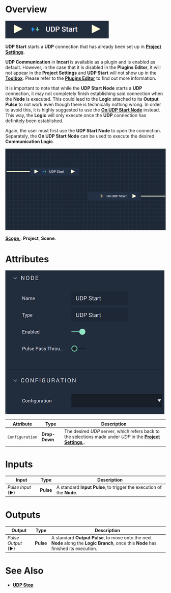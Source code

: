 # Overview

![The UDP Start Node.](../../../.gitbook/assets/udpstart.png)

**UDP Start** starts a **UDP** connection that has already been set up in [**Project Settings**](../../../modules/project-settings.md#serial).

**UDP Communication** in **Incari** is available as a plugin and is enabled as default. However, in the case that it is disabled in the **Plugins Editor**, it will not appear in the **Project Settings** and **UDP Start** will not show up in the [**Toolbox**](../../overview.md). Please refer to the [**Plugins Editor**](../../../modules/plugins/README.md) to find out more information.

It is important to note that while the **UDP Start Node** starts a **UDP** connection, it may not completely finish establishing
said connection when the **Node** is executed. This could lead to the **Logic** attached to its **Output Pulse** 
to not work even though there is technically nothing wrong. In order to avoid this, it is highly suggested to use 
the [**On UDP Start Node**](events/onudpstart.md) instead. This way, the **Logic** will only execute once the **UDP** connection has definitely been established. 

Again, the user must first use the **UDP Start Node** to open the connection. Separately, the **On UDP Start Node** can be used to execute the desired **Communication Logic**.

![UDP Start and On UDP Start Configuration](../../../.gitbook/assets/udpstartvsonudpstart.png)

[**Scope,**](../../overview.md#scopes): **Project**, **Scene**.

# Attributes

![The UDP Start Node Attributes.](../../../.gitbook/assets/udpstartatts.png)

|Attribute|Type|Description|
|---|---|---|
|`Configuration`|**Drop-Down**|The desired _UDP_ server, which refers back to the selections made under *UDP* in the [**Project Settings,**](../../../modules/project-settings/udp-connection.md).| 

# Inputs

|Input|Type|Description|
|---|---|---|
|*Pulse Input* (►)|**Pulse**|A standard **Input Pulse**, to trigger the execution of the **Node**.|

# Outputs

|Output|Type|Description|
|---|---|---|
|*Pulse Output* (►)|**Pulse**|A standard **Output Pulse**, to move onto the next **Node** along the **Logic Branch**, once this **Node** has finished its execution.|

# See Also

* [**UDP Stop**](udpstop.md)

